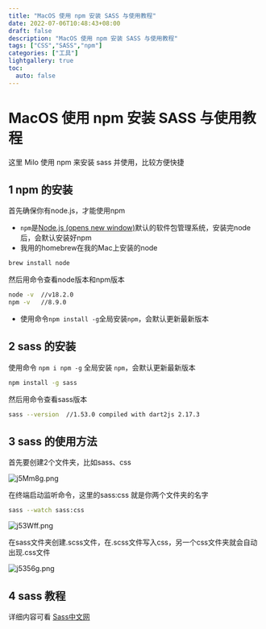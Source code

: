 ```yaml
---
title: "MacOS 使用 npm 安装 SASS 与使用教程"
date: 2022-07-06T10:48:43+08:00
draft: false
description: "MacOS 使用 npm 安装 SASS 与使用教程"
tags: ["CSS","SASS","npm"]
categories: ["工具"]
lightgallery: true
toc:
  auto: false
---
```


# MacOS 使用 npm 安装 SASS 与使用教程

这里 Milo 使用 npm 来安装 sass 并使用，比较方便快捷

## 1 npm 的安装

首先确保你有node.js，才能使用npm

- `npm`是[Node.js (opens new window)](http://nodejs.cn/)默认的软件包管理系统，安装完node后，会默认安装好npm
- 我用的homebrew在我的Mac上安装的node

```sh
brew install node
```

然后用命令查看node版本和npm版本

```sh
node -v  //v18.2.0
npm -v   //8.9.0
```

- 使用命令`npm install -g`全局安装`npm`，会默认更新最新版本

## 2 sass 的安装

使用命令 `npm i npm -g` 全局安装 `npm`，会默认更新最新版本

```sh
npm install -g sass
```

然后用命令查看sass版本

```sh
sass --version  //1.53.0 compiled with dart2js 2.17.3
```

## 3 sass 的使用方法

首先要创建2个文件夹，比如sass、css

![j5Mm8g.png](https://s1.ax1x.com/2022/07/16/j5Mm8g.png) 

在终端启动监听命令，这里的sass:css 就是你两个文件夹的名字

```sh
sass --watch sass:css
```

![j53Wff.png](https://s1.ax1x.com/2022/07/16/j53Wff.png) 

在sass文件夹创建.scss文件，在.scss文件写入css，另一个css文件夹就会自动出现.css文件

![j5356g.png](https://s1.ax1x.com/2022/07/16/j5356g.png) 

## 4 sass 教程

详细内容可看 [Sass中文网](https://www.sass.hk/)